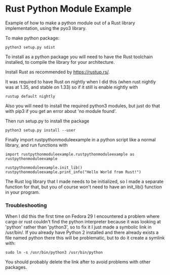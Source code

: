 # Rust Python Module Example
Example of how to make a python module out of a Rust library implementation, using the pyo3 library.

To make python package:
```shell
python3 setup.py sdist
```

To install as a python package you will need to have the Rust toolchain installed, to compile the library for your architecture.

Install Rust as recommended by https://rustup.rs/.

It was required to have Rust on nightly when I did this (when rust nightly was at 1.35, and stable on 1.33) so if it still is enable nightly with
```shell
rustup default nightly
```

Also you will need to install the required python3 modules, but just do that with pip3 if you get an error about 'no module found'.

Then run setup.py to install the package

```shell
python3 setup.py install --user
```

Finally import rustpythonmoduleexample in a python script like a normal library, and run functions with
```shell
import rustpythonmoduleexample.rustpythonmoduleexample as rustpythonmoduleexample

rustpythonmoduleexample.init_lib()
rustpythonmoduleexample.print_info("Hello World from Rust!")
```

The Rust log library that I made needs to be initialized, so I made a separate function for that, but you of course won't need to have an init_lib() function in your program.

### Troubleshooting
When I did this the first time on Fedora 29 I encountered a problem where cargo or rust couldn't find the python interpreter because it was looking at 'python' rather than 'python3', so to fix it I just made a symbolic link in /usr/bin/. If you already have Python 2 installed and there already exists a file named python there this will be problematic, but to do it create a symlink with:
```shell
sudo ln -s /usr/bin/python3 /usr/bin/python
```

You should probably delete the link after to avoid problems with other packages.

